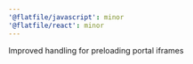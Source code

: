 ```yaml
---
'@flatfile/javascript': minor
'@flatfile/react': minor
---
```


Improved handling for preloading portal iframes
